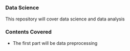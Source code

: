 # <h3>Data Science</h3>
This repository will cover data science and data analysis 
<h3>Contents Covered</h3>
<ul>
  <li>The first part will be data preprocessing</li>
</ul>
